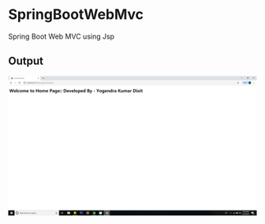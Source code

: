 # SpringBootWebMvc
Spring Boot Web MVC using Jsp

## Output
![Snap](https://github.com/yogendrajava86/SpringBootWebMvc/blob/master/SpringBootWebMvc-snap.png)

